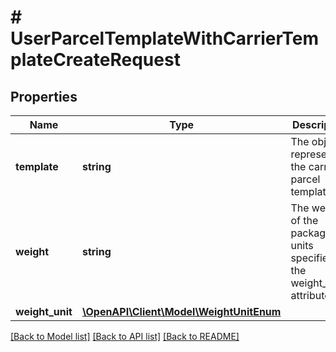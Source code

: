 # # UserParcelTemplateWithCarrierTemplateCreateRequest

## Properties

Name | Type | Description | Notes
------------ | ------------- | ------------- | -------------
**template** | **string** | The object representing the carrier parcel template | [optional]
**weight** | **string** | The weight of the package, in units specified by the weight_unit attribute. | [optional]
**weight_unit** | [**\OpenAPI\Client\Model\WeightUnitEnum**](WeightUnitEnum.md) |  | [optional]

[[Back to Model list]](../../README.md#models) [[Back to API list]](../../README.md#endpoints) [[Back to README]](../../README.md)
